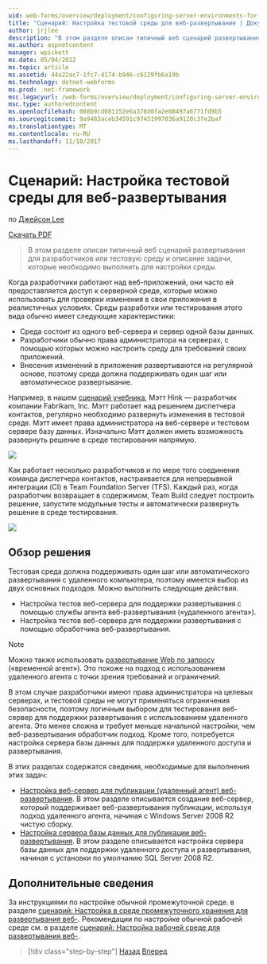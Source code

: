 ```yaml
---
uid: web-forms/overview/deployment/configuring-server-environments-for-web-deployment/scenario-configuring-a-test-environment-for-web-deployment
title: "Сценарий: Настройка тестовой среды для веб-развертывание | Документы Microsoft"
author: jrjlee
description: "В этом разделе описан типичный веб сценарий развертывания для разработчиков или тестовую среду и описание задачи, которые необходимо выполнить для настройки удостоверения службы..."
ms.author: aspnetcontent
manager: wpickett
ms.date: 05/04/2012
ms.topic: article
ms.assetid: 44a22ac7-1fc7-4174-b946-c6129fb6a19b
ms.technology: dotnet-webforms
ms.prod: .net-framework
msc.legacyurl: /web-forms/overview/deployment/configuring-server-environments-for-web-deployment/scenario-configuring-a-test-environment-for-web-deployment
msc.type: authoredcontent
ms.openlocfilehash: 008b9cd081152e6a378d0fa2e08497a6771fd9b5
ms.sourcegitcommit: 9a9483aceb34591c97451997036a9120c3fe2baf
ms.translationtype: MT
ms.contentlocale: ru-RU
ms.lasthandoff: 11/10/2017
---
```

<a name="scenario-configuring-a-test-environment-for-web-deployment"></a>Сценарий: Настройка тестовой среды для веб-развертывания
====================
по [Джейсон Lee](https://github.com/jrjlee)

[Скачать PDF](https://msdnshared.blob.core.windows.net/media/MSDNBlogsFS/prod.evol.blogs.msdn.com/CommunityServer.Blogs.Components.WeblogFiles/00/00/00/63/56/8130.DeployingWebAppsInEnterpriseScenarios.pdf)

> В этом разделе описан типичный веб сценарий развертывания для разработчиков или тестовую среду и описание задачи, которые необходимо выполнить для настройки среды.


Когда разработчики работают над веб-приложений, они часто ей предоставляется доступ к серверной среде, которые можно использовать для проверки изменения в свои приложения в реалистичных условиях. Среды разработки или тестирования этого вида обычно имеет следующие характеристики:

- Среда состоит из одного веб-сервера и сервер одной базы данных.
- Разработчики обычно права администратора на серверах, с помощью которых можно настроить среду для требований своих приложений.
- Внесения изменений в приложения развертываются на регулярной основе, поэтому среда должна поддерживать один шаг или автоматическое развертывание.

Например, в нашем [сценарий учебника](../deploying-web-applications-in-enterprise-scenarios/enterprise-web-deployment-scenario-overview.md), Мэтт Hink — разработчик компании Fabrikam, Inc. Мэтт работает над решением диспетчера контактов, регулярно необходимо развернуть изменения в тестовой среде. Мэтт имеет права администратора на веб-сервере и тестовом сервере базу данных. Изначально Мэтт должен иметь возможность развернуть решение в среде тестирования напрямую.

![](scenario-configuring-a-test-environment-for-web-deployment/_static/image1.png)

Как работает несколько разработчиков и по мере того соединения команда диспетчера контактов, настраивается для непрерывной интеграции (CI) в Team Foundation Server (TFS). Каждый раз, когда разработчик возвращает в содержимом, Team Build следует построить решение, запустите модульные тесты и автоматически развернуть решение в среде тестирования.

![](scenario-configuring-a-test-environment-for-web-deployment/_static/image2.png)

## <a name="solution-overview"></a>Обзор решения

Тестовая среда должна поддерживать один шаг или автоматического развертывания с удаленного компьютера, поэтому имеется выбор из двух основных подходов. Можно выполнить следующие действия.

- Настройка тестов веб-сервера для поддержки развертывания с помощью службы агента веб-развертывания («удаленного агента»).
- Настройка тестов веб-сервера для поддержки развертывания с помощью обработчика веб-развертывания.

> [!NOTE]
> Можно также использовать [развертывание Web по запросу](https://technet.microsoft.com/en-us/library/ee517345(WS.10).aspx) («временной агент»). Это похоже на подход с использованием удаленного агента с точки зрения требований и ограничений.


В этом случае разработчики имеют права администратора на целевых серверах, и тестовой среды не могут применяться ограничения безопасности, поэтому логичным выбором для тестирования веб-сервер для поддержки развертывания с использованием удаленного агента. Это менее сложна и требует меньше начальной настройки, чем веб-развертывания обработчик подход. Кроме того, потребуется настройка сервера базы данных для поддержки удаленного доступа и развертывания.

В этих разделах содержатся сведения, необходимые для выполнения этих задач:

- [Настройка веб-сервер для публикации (удаленный агент) веб-развертывания](configuring-a-web-server-for-web-deploy-publishing-remote-agent.md). В этом разделе описывается создание веб-сервер, который поддерживает веб-развертывания публикации, используя подход удаленного агента, начиная с Windows Server 2008 R2 чистую сборку.
- [Настройка сервера базы данных для публикации веб-развертывания](configuring-a-database-server-for-web-deploy-publishing.md). В этом разделе описывается настройка сервера базы данных для поддержки удаленного доступа и развертывания, начиная с установки по умолчанию SQL Server 2008 R2.

## <a name="further-reading"></a>Дополнительные сведения

За инструкциями по настройке обычной промежуточной среде. в разделе [сценарий: Настройка в среде промежуточного хранения для развертывания веб-](scenario-configuring-a-staging-environment-for-web-deployment.md). Рекомендации по настройке обычной рабочей среде см. в разделе [сценарий: Настройка рабочей среде для развертывания веб-](scenario-configuring-a-production-environment-for-web-deployment.md).

>[!div class="step-by-step"]
[Назад](choosing-the-right-approach-to-web-deployment.md)
[Вперед](scenario-configuring-a-staging-environment-for-web-deployment.md)
